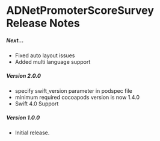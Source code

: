 # ADNetPromoterScoreSurvey Release Notes

##### Next...
* Fixed auto layout issues
* Added multi language support

##### Version 2.0.0
* specify swift_version parameter in podspec file
* minimum required cocoapods version is now 1.4.0
* Swift 4.0 Support

##### Version 1.0.0
* Initial release.
